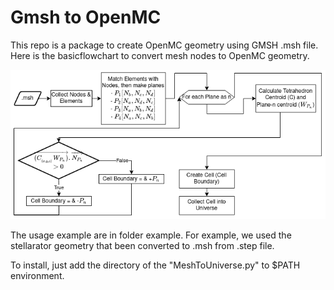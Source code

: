# Gmsh to OpenMC

This repo is a package to create OpenMC geometry using GMSH .msh file. Here is the basicflowchart to convert mesh nodes to OpenMC geometry.

<p align="center">
  <img src="https://github.com/Feryalchemist/Gmsh-to-OpenMC/blob/main/Algorithm_Cell.png?raw=true" alt="Algorithm to create Cell"/>
</p>


The usage example are in folder example. For example, we used the stellarator geometry that been converted to .msh from .step file.

To install, just add the directory of the "MeshToUniverse.py" to $PATH environment.
